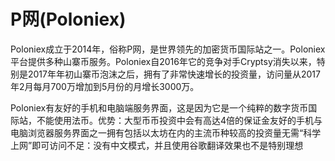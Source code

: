# 

# P网(Poloniex)

Poloniex成立于2014年，俗称P网，是世界领先的加密货币国际站之一。Poloniex平台提供多种山寨币服务。Poloniex自2016年它的竞争对手Cryptsy消失以来，特别是2017年年初山寨币泡沫之后，拥有了非常快速增长的投资量，访问量从2017年2月每月700万增加到5月份的月增长3000万。

Poloniex有友好的手机和电脑端服务界面，这是因为它是一个纯粹的数字货币国际站，不能使用法币。优势：大型币币投资中会有高达4倍的保证金友好的手机与电脑浏览器服务界面之一拥有包括以太坊在内的主流币种较高的投资量无需“科学上网”即可访问不足：没有中文模式，并且使用谷歌翻译效果也不是特别理想

